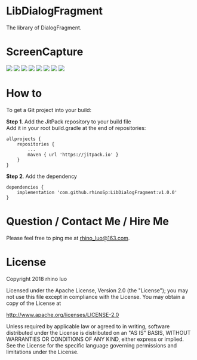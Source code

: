 # LibDialogFragment
The library of DialogFragment.

# ScreenCapture
![](https://github.com/rhinoSp/LibDialogFragment/blob/master/ScreenCapture/ScreenCapture1.png)
![](https://github.com/rhinoSp/LibDialogFragment/blob/master/ScreenCapture/ScreenCapture2.png)
![](https://github.com/rhinoSp/LibDialogFragment/blob/master/ScreenCapture/ScreenCapture3.png)
![](https://github.com/rhinoSp/LibDialogFragment/blob/master/ScreenCapture/ScreenCapture4.png)
![](https://github.com/rhinoSp/LibDialogFragment/blob/master/ScreenCapture/ScreenCapture5.png)
![](https://github.com/rhinoSp/LibDialogFragment/blob/master/ScreenCapture/ScreenCapture6.png)
![](https://github.com/rhinoSp/LibDialogFragment/blob/master/ScreenCapture/ScreenCapture7.png)
![](https://github.com/rhinoSp/LibDialogFragment/blob/master/ScreenCapture/ScreenCapture8.png)

# How to
To get a Git project into your build:

**Step 1**. Add the JitPack repository to your build file<br>
Add it in your root build.gradle at the end of repositories:<br>
```
allprojects {
    repositories {
        ...
        maven { url 'https://jitpack.io' }
    }
}
```
**Step 2**. Add the dependency<br>
```
dependencies {
    implementation 'com.github.rhinoSp:LibDialogFragment:v1.0.0'
}
```

# Question / Contact Me / Hire Me

Please feel free to ping me at rhino_luo@163.com.

# License
Copyright 2018 rhino luo

Licensed under the Apache License, Version 2.0 (the "License");
you may not use this file except in compliance with the License.
You may obtain a copy of the License at

   http://www.apache.org/licenses/LICENSE-2.0

Unless required by applicable law or agreed to in writing, software
distributed under the License is distributed on an "AS IS" BASIS,
WITHOUT WARRANTIES OR CONDITIONS OF ANY KIND, either express or implied.
See the License for the specific language governing permissions and
limitations under the License.
